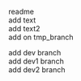 readme  
add text  
add text2  
add on tmp_branch

add dev branch  
add dev1 branch  
add dev2 branch
